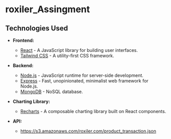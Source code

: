 # roxiler_Assingment

## Technologies Used

- **Frontend:**
  - [React](https://reactjs.org/) - A JavaScript library for building user interfaces.
  - [Tailwind CSS](https://tailwindcss.com/) - A utility-first CSS framework.

- **Backend:**
  - [Node.js](https://nodejs.org/) - JavaScript runtime for server-side development.
  - [Express](https://expressjs.com/) - Fast, unopinionated, minimalist web framework for Node.js.
  - [MongoDB](https://www.mongodb.com/) - NoSQL database.

- **Charting Library:**
  - [Recharts](https://recharts.org/) - A composable charting library built on React components.

- **API:**
  - https://s3.amazonaws.com/roxiler.com/product_transaction.json
